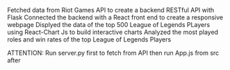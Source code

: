 Fetched data from Riot Games API to create a backend RESTful API with Flask
Connected the backend with a React front end to create a responsive webpage
Displyed the data of the top 500 League of Legends PLayers using React-Chart Js to build interactive charts
Analyzed the most played roles and win rates of the top League of Legends Players

ATTENTION: Run server.py first to fetch from API then run App.js from src after